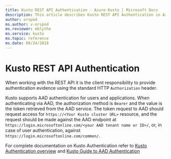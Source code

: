 ```yaml
---
title: Kusto REST API Authentication - Azure Kusto | Microsoft Docs
description: This article describes Kusto REST API Authentication in Azure Kusto.
author: orspod
ms.author: v-orspod
ms.reviewer: mblythe
ms.service: kusto
ms.topic: reference
ms.date: 09/24/2018
---
```

# Kusto REST API Authentication



When working with the REST API it is the client responsibility to provide authentication evidence using the standard HTTP `Authorization` header.

Kusto supports AAD authentication for users and applications.
When authenticating via AAD, the authorization method is `Bearer` and the value is the token retrieved from the AAD service.
The token request to AAD should request access for `https://<Your Kusto cluster URL>` resource, and the request should be made against the AAD endpoint at `https://login.microsoftonline.com/<your AAD tenant name or ID>/`, or, in case of user authentication, against `https://login.microsoftonline.com/common/`.

For complete documentation on Kusto Authentication refer to [Kusto Authentication overview](../../management/access-control/index.md) and [Kusto Guide to AAD Authentication](../../management/access-control/how-to-authenticate-with-aad.md)

